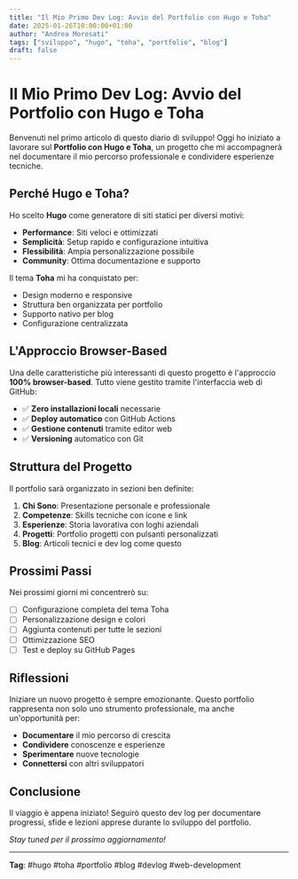 ```yaml
---
title: "Il Mio Primo Dev Log: Avvio del Portfolio con Hugo e Toha"
date: 2025-01-26T10:00:00+01:00
author: "Andrea Morosati"
tags: ["sviluppo", "hugo", "toha", "portfolio", "blog"]
draft: false
---
```


# Il Mio Primo Dev Log: Avvio del Portfolio con Hugo e Toha

Benvenuti nel primo articolo di questo diario di sviluppo! Oggi ho iniziato a lavorare sul **Portfolio con Hugo e Toha**, un progetto che mi accompagnerà nel documentare il mio percorso professionale e condividere esperienze tecniche.

## Perché Hugo e Toha?

Ho scelto **Hugo** come generatore di siti statici per diversi motivi:

- **Performance**: Siti veloci e ottimizzati
- **Semplicità**: Setup rapido e configurazione intuitiva
- **Flessibilità**: Ampia personalizzazione possibile
- **Community**: Ottima documentazione e supporto

Il tema **Toha** mi ha conquistato per:
- Design moderno e responsive
- Struttura ben organizzata per portfolio
- Supporto nativo per blog
- Configurazione centralizzata

## L'Approccio Browser-Based

Una delle caratteristiche più interessanti di questo progetto è l'approccio **100% browser-based**. Tutto viene gestito tramite l'interfaccia web di GitHub:

- ✅ **Zero installazioni locali** necessarie
- ✅ **Deploy automatico** con GitHub Actions
- ✅ **Gestione contenuti** tramite editor web
- ✅ **Versioning** automatico con Git

## Struttura del Progetto

Il portfolio sarà organizzato in sezioni ben definite:

1. **Chi Sono**: Presentazione personale e professionale
2. **Competenze**: Skills tecniche con icone e link
3. **Esperienze**: Storia lavorativa con loghi aziendali
4. **Progetti**: Portfolio progetti con pulsanti personalizzati
5. **Blog**: Articoli tecnici e dev log come questo

## Prossimi Passi

Nei prossimi giorni mi concentrerò su:

- [ ] Configurazione completa del tema Toha
- [ ] Personalizzazione design e colori
- [ ] Aggiunta contenuti per tutte le sezioni
- [ ] Ottimizzazione SEO
- [ ] Test e deploy su GitHub Pages

## Riflessioni

Iniziare un nuovo progetto è sempre emozionante. Questo portfolio rappresenta non solo uno strumento professionale, ma anche un'opportunità per:

- **Documentare** il mio percorso di crescita
- **Condividere** conoscenze e esperienze
- **Sperimentare** nuove tecnologie
- **Connettersi** con altri sviluppatori

## Conclusione

Il viaggio è appena iniziato! Seguirò questo dev log per documentare progressi, sfide e lezioni apprese durante lo sviluppo del portfolio.

*Stay tuned per il prossimo aggiornamento!*

---

**Tag**: #hugo #toha #portfolio #blog #devlog #web-development 